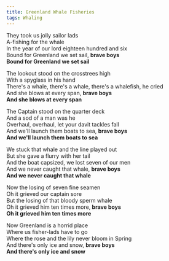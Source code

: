 ```yaml
---  
title: Greenland Whale Fisheries  
tags: Whaling
---  
```

  
They took us jolly sailor lads  
A-fishing for the whale  
In the year of our lord eighteen hundred and six  
Bound for Greenland we set sail, **brave boys**  
**Bound for Greenland we set sail**
  
The lookout stood on the crosstrees high  
With a spyglass in his hand  
There's a whale, there's a whale, there's a whalefish, he cried  
And she blows at every span, **brave boys**  
**And she blows at every span**
  
The Captain stood on the quarter deck  
And a sod of a man was he  
Overhaul, overhaul, let your davit tackles fall  
And we'll launch them boats to sea, **brave boys**  
**And we'll launch them boats to sea**
  
We stuck that whale and the line played out  
But she gave a flurry with her tail  
And the boat capsized, we lost seven of our men  
And we never caught that whale, **brave boys**  
**And we never caught that whale**
  
Now the losing of seven fine seamen  
Oh it grieved our captain sore  
But the losing of that bloody sperm whale  
Oh it grieved him ten times more, **brave boys**  
**Oh it grieved him ten times more**
  
Now Greenland is a horrid place  
Where us fisher-lads have to go  
Where the rose and the lily never bloom in Spring  
And there's only ice and snow, **brave boys**  
**And there's only ice and snow**